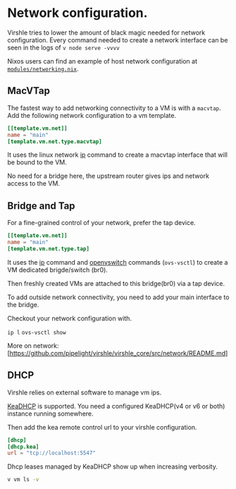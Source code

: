# Network configuration.

Virshle tries to lower the amount of black magic needed for network configuration.
Every command needed to create a network interface can be seen in the logs of
`v node serve -vvvv`

Nixos users can find an example of host network configuration at
[`modules/networking.nix`](https://github.com/pipelight/virshle/modules/config.nix).

## MacVTap

The fastest way to add networking connectivity to a VM is with a `macvtap`.
Add the following network configuration to a vm template.

```toml
[[template.vm.net]]
name = "main"
[template.vm.net.type.macvtap]
```

It uses the linux network [ip](https://www.man7.org/linux/man-pages/man8/ip.8.html) command
to create a macvtap interface that will be bound to the VM.

No need for a bridge here, the upstream router gives ips and network access to the VM.

## Bridge and Tap

For a fine-grained control of your network, prefer the tap device.

```toml
[[template.vm.net]]
name = "main"
[template.vm.net.type.tap]
```

It uses the [ip](https://www.man7.org/linux/man-pages/man8/ip.8.html) command and
[openvswitch](https://github.com/openvswitch/ovs)
commands (`ovs-vsctl`) to create a VM dedicated brigde/switch (br0).

Then freshly created VMs are attached to this bridge(br0) via a tap device.

To add outside network connectivity, you need to add your main
interface to the bridge.

Checkout your network configuration with.

`ip l`
`ovs-vsctl show`

More on network: [https://github.com/pipelight/virshle/virshle_core/src/network/README.md]

## DHCP

Virshle relies on external software to manage vm ips.

[KeaDHCP](https://kea.readthedocs.io/en/latest/) is supported.
You need a configured KeaDHCP(v4 or v6 or both) instance running somewhere.

Then add the kea remote control url to your virshle configuration.

```toml
[dhcp]
[dhcp.kea]
url = "tcp://localhost:5547"
```

Dhcp leases managed by KeaDHCP show up when increasing verbosity.

```sh
v vm ls -v
```
